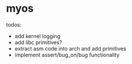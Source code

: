 # myos

todos:
- add kernel logging
- add libc primitives?
- extract asm code into arch and add primitives
- implement assert/bug_on/bug functionality
